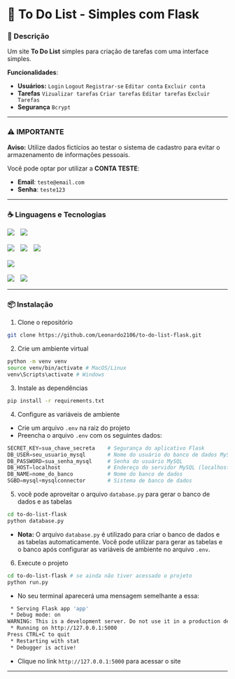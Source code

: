 # 📖 To Do List - Simples com Flask

### 📌 Descrição
Um site **To Do List** simples para criação de tarefas com uma interface simples.

**Funcionalidades**:  
- **Usuários:** `Login` `Logout` `Registrar-se` `Editar conta` `Excluir conta`
- **Tarefas** `Vizualizar tarefas` `Criar tarefas` `Editar tarefas` `Excluir Tarefas`
- **Segurança** `Bcrypt`

---

### ⚠ **IMPORTANTE**

**Aviso:** Utilize dados fictícios ao testar o sistema de cadastro para evitar o armazenamento de informações pessoais.

Você pode optar por utilizar a **CONTA TESTE**:
- **Email**: `teste@email.com`
- **Senha**: `teste123`

---

### ☕ Linguagens e Tecnologias
<div>
    <img style="margin-right: 10px" src="https://img.shields.io/badge/Flask-000000.svg?style=for-the-badge&logo=Flask&logoColor=white">
    <img src="https://img.shields.io/badge/SQLAlchemy-D71F00.svg?style=for-the-badge&logo=SQLAlchemy&logoColor=white">
</div><br>
<div>
    <img style="margin-right: 10px" src="https://img.shields.io/badge/Python-3776AB.svg?style=for-the-badge&logo=Python&logoColor=white">
    <img style="margin-right: 10px" src="https://img.shields.io/badge/HTML5-E34F26.svg?style=for-the-badge&logo=HTML5&logoColor=white">
    <img src="https://img.shields.io/badge/CSS3-1572B6.svg?style=for-the-badge&logo=CSS3&logoColor=white">
</div><br>
<div>
    <img src="https://img.shields.io/badge/MySQL-4479A1.svg?style=for-the-badge&logo=MySQL&logoColor=white">
</div><br>
<div>
    <img style="margin-right: 10px" src="https://img.shields.io/badge/Jinja-B41717.svg?style=for-the-badge&logo=Jinja&logoColor=white">
    <img src="https://img.shields.io/badge/.ENV-ECD53F.svg?style=for-the-badge&logo=dotenv&logoColor=black">
</div>

---

### 📦 Instalação
1) Clone o repositório
```bash
git clone https://github.com/Leonardo2106/to-do-list-flask.git
```
2) Crie um ambiente virtual
```bash
python -m venv venv
source venv/bin/activate # MacOS/Linux
venv\Scripts\activate # Windows
```
3) Instale as dependências
```bash
pip install -r requirements.txt
```
4) Configure as variáveis de ambiente
- Crie um arquivo `.env` na raiz do projeto
- Preencha o arquivo `.env` com os seguintes dados:

```python
SECRET_KEY=sua_chave_secreta    # Segurança do aplicativo Flask
DB_USER=seu_usuario_mysql       # Nome do usuário do banco de dados MySQL
DB_PASSWORD=sua_senha_mysql     # Senha do usuário MySQL
DB_HOST=localhost               # Endereço do servidor MySQL (localhost se for local)
DB_NAME=nome_do_banco           # Nome do banco de dados
SGBD=mysql+mysqlconnector       # Sistema de banco de dados
```

5) você pode aproveitar o arquivo `database.py` para gerar o banco de dados e as tabelas
```bash
cd to-do-list-flask
python database.py
```
- **Nota:** O arquivo `database.py` é utilizado para criar o banco de dados e as tabelas automaticamente. Você pode utilizar para gerar as tabelas e o banco após configurar as variáveis de ambiente no arquivo `.env`.

6) Execute o projeto
```bash
cd to-do-list-flask # se ainda não tiver acessado o projeto
python run.py
```
- No seu terminal aparecerá uma mensagem semelhante a essa:
```bash
 * Serving Flask app 'app'
 * Debug mode: on
WARNING: This is a development server. Do not use it in a production deployment. Use a production WSGI server instead.
 * Running on http://127.0.0.1:5000
Press CTRL+C to quit
 * Restarting with stat
 * Debugger is active!
```
- Clique no link `http://127.0.0.1:5000` para acessar o site

---
